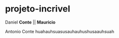 # projeto-incrivel

Daniel **Conte** || **Mauricio**

Antonio Conte huahauhsuasusauhauhushusaauhsuah
